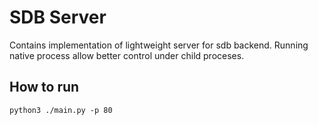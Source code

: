 # SDB Server

Contains implementation of lightweight server for sdb backend. Running native process allow better control under child proceses.

## How to run

`python3 ./main.py -p 80`
